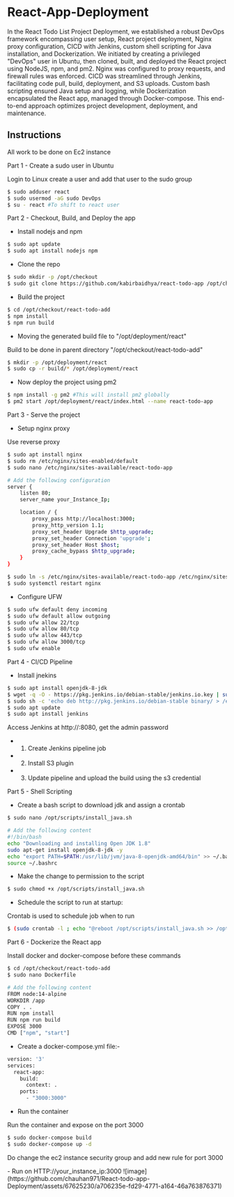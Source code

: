 # React-App-Deployment
<p>In the React Todo List Project Deployment, we established a robust DevOps framework encompassing user setup, React project deployment, Nginx proxy configuration, CICD with Jenkins, custom shell scripting for Java installation, and Dockerization. We initiated by creating a privileged "DevOps" user in Ubuntu, then cloned, built, and deployed the React project using NodeJS, npm, and pm2. Nginx was configured to proxy requests, and firewall rules was enforced. CICD was streamlined through Jenkins, facilitating code pull, build, deployment, and S3 uploads. Custom bash scripting ensured Java setup and logging, while Dockerization encapsulated the React app, managed through Docker-compose. This end-to-end approach optimizes project development, deployment, and maintenance.
</p>

## Instructions
<p>All work to be done on Ec2 instance</p>

Part 1 - Create a sudo user in Ubuntu
<p>Login to Linux create a user and add that user to the sudo group</p>

```bash
$ sudo adduser react
$ sudo usermod -aG sudo DevOps
$ su - react #To shift to react user
```

Part 2 - Checkout, Build, and Deploy the app
 - Install nodejs and npm
```bash
$ sudo apt update
$ sudo apt install nodejs npm
```
- Clone the repo
```bash
$ sudo mkdir -p /opt/checkout
$ sudo git clone https://github.com/kabirbaidhya/react-todo-app /opt/checkout/react-todo-add #This repo will be cloned to the created directory
```
- Build the project
```bash
$ cd /opt/checkout/react-todo-add
$ npm install
$ npm run build
```
- Moving the generated build file to "/opt/deployment/react"
<p>Build to be done in parent directory "/opt/checkout/react-todo-add"</p>

```bash
$ mkdir -p /opt/deployment/react
$ sudo cp -r build/* /opt/deployment/react
```
- Now deploy the project using pm2
```bash
$ npm install -g pm2 #This will install pm2 globally
$ pm2 start /opt/deployment/react/index.html --name react-todo-app
```

Part 3 - Serve the project

- Setup nginx proxy
<p>Use reverse proxy</p>

```bash
$ sudo apt install nginx
$ sudo rm /etc/nginx/sites-enabled/default
$ sudo nano /etc/nginx/sites-available/react-todo-app

# Add the following configuration
server {
    listen 80;
    server_name your_Instance_Ip;

    location / {
        proxy_pass http://localhost:3000;
        proxy_http_version 1.1;
        proxy_set_header Upgrade $http_upgrade;
        proxy_set_header Connection 'upgrade';
        proxy_set_header Host $host;
        proxy_cache_bypass $http_upgrade;
    }
}

$ sudo ln -s /etc/nginx/sites-available/react-todo-app /etc/nginx/sites-enabled/
$ sudo systemctl restart nginx
```

- Configure UFW
```bash
$ sudo ufw default deny incoming
$ sudo ufw default allow outgoing
$ sudo ufw allow 22/tcp
$ sudo ufw allow 80/tcp
$ sudo ufw allow 443/tcp
$ sudo ufw allow 3000/tcp
$ sudo ufw enable
```

Part 4 - CI/CD Pipeline

- Install jnekins
```bash
$ sudo apt install openjdk-8-jdk
$ wget -q -O - https://pkg.jenkins.io/debian-stable/jenkins.io.key | sudo apt-key add -
$ sudo sh -c 'echo deb http://pkg.jenkins.io/debian-stable binary/ > /etc/apt/sources.list.d/jenkins.list'
$ sudo apt update
$ sudo apt install jenkins
```
<p>Access Jenkins at http://<your-instance-ip>:8080, get the admin password</your-instance-ip</p>

- 1. Create Jenkins pipeline job
- 2. Install S3 plugin
- 3. Update pipeline and upload the build using the s3 credential

Part 5 - Shell Scripting 

- Create a bash script to download jdk and assign a crontab
```bash
$ sudo nano /opt/scripts/install_java.sh

# Add the following content
#!/bin/bash
echo "Downloading and installing Open JDK 1.8"
sudo apt-get install openjdk-8-jdk -y
echo "export PATH=$PATH:/usr/lib/jvm/java-8-openjdk-amd64/bin" >> ~/.bashrc
source ~/.bashrc
```
- Make the change to permission to the script
```bash
$ sudo chmod +x /opt/scripts/install_java.sh
```

- Schedule the script to run at startup:
<P>Crontab is used to schedule job when to run</P>

```bash
$ (sudo crontab -l ; echo "@reboot /opt/scripts/install_java.sh >> /opt/logs/script_logs.log 2>&1") | sudo crontab -
```

Part 6 - Dockerize the React app
<p>Install docker and docker-compose before these commands</p>

```bash
$ cd /opt/checkout/react-todo-add
$ sudo nano Dockerfile

# Add the following content
FROM node:14-alpine
WORKDIR /app
COPY . .
RUN npm install
RUN npm run build
EXPOSE 3000
CMD ["npm", "start"]
```

- Create a docker-compose.yml file:-
```bash
version: '3'
services:
  react-app:
    build:
      context: .
    ports:
      - "3000:3000"
```
- Run the container
<p>Run the container and expose on the port 3000</p>

```bash
$ sudo docker-compose build
$ sudo docker-compose up -d
```
<p>Do change the ec2 instance security group and add new rule for port 3000</p>
- Run on HTTP://your_instance_ip:3000
![image](https://github.com/chauhan971/React-todo-app-Deployment/assets/67625230/a706235e-fd29-4771-a164-46a763876371)





